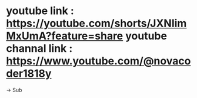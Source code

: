 youtube link : https://youtube.com/shorts/JXNIimMxUmA?feature=share
youtube channal link : https://www.youtube.com/@novacoder1818y
==============
-> Sub
